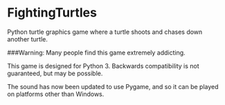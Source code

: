 # FightingTurtles
Python turtle graphics game where a turtle shoots and chases down another turtle.

###Warning:  Many people find this game extremely addicting.

This game is designed for Python 3.  Backwards compatibility is not guaranteed, but may be possible.

The sound has now been updated to use Pygame, and so it can be played on platforms other than Windows. 
